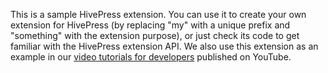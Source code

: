 This is a sample HivePress extension. You can use it to create your own extension for HivePress (by replacing "my" with a unique prefix and "something" with the extension purpose), or just check its code to get familiar with the HivePress extension API. We also use this extension as an example in our [video tutorials for developers](https://www.youtube.com/c/HivePress) published on YouTube.
